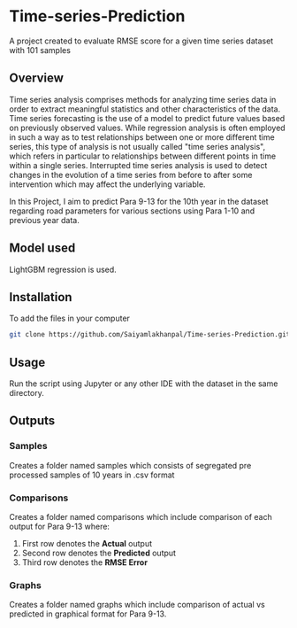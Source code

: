 # Time-series-Prediction
A project created to evaluate RMSE score for a given time series dataset with 101 samples

## Overview 

Time series analysis comprises methods for analyzing time series data in order to extract meaningful statistics and other characteristics of the data. Time series forecasting is the use of a model to predict future values based on previously observed values. While regression analysis is often employed in such a way as to test relationships between one or more different time series, this type of analysis is not usually called "time series analysis", which refers in particular to relationships between different points in time within a single series. Interrupted time series analysis is used to detect changes in the evolution of a time series from before to after some intervention which may affect the underlying variable.

In this Project, I aim to predict Para 9-13 for the 10th year in the dataset regarding road parameters for various sections using Para 1-10 and previous year data.

## Model used
LightGBM regression is used.

## Installation

To add the files in your computer
```bash
git clone https://github.com/Saiyamlakhanpal/Time-series-Prediction.git
```

## Usage

Run the script using Jupyter or any other IDE with the dataset in the same directory.

## Outputs

### Samples
Creates a folder named samples which consists of segregated pre processed samples of 10 years in .csv format

### Comparisons
Creates a folder named comparisons which include comparison of each output for Para 9-13 where:
1) First row denotes the **Actual** output
2) Second row denotes the **Predicted** output
3) Third row denotes the **RMSE Error**

### Graphs
Creates a folder named graphs which include comparison of actual vs predicted in graphical format for Para 9-13.


